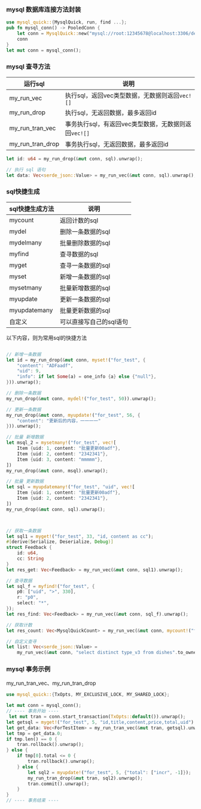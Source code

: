 

### mysql 数据库连接方法封装
```rust
use mysql_quick::{MysqlQuick, run, find ...};
pub fn mysql_conn() -> PooledConn {
    let conn = MysqlQuick::new("mysql://root:12345678@localhost:3306/dev_db").unwrap().pool.get_conn().unwrap();
    conn
}
let mut conn = mysql_conn();
```


### mysql 查寻方法

|  运行sql   | 说明  |
|  ----  | ----  |
| my_run_vec  | 执行sql，返回vec类型数据，无数据则返回`vec![]` |
| my_run_drop  | 执行sql，无返回数据，最多返回id |
| my_run_tran_vec  | 事务执行sql，有返回vec类型数据，无数据则返回`vec![]` |
| my_run_tran_drop  | 事务执行sql，无返回数据，最多返回id |

```rust
let id: u64 = my_run_drop(&mut conn, sql).unwrap();

// 执行 sql 语句
let data: Vec<serde_json::Value> = my_run_vec(&mut conn, sql).unwrap();
```



### sql快捷生成

|  sql快捷生成方法   | 说明  |
|  ----  | ----  |
| mycount  | 返回计数的sql |
| mydel  | 删除一条数据的sql |
| mydelmany  | 批量删除数据的sql |
| myfind  | 查寻数据的sql |
| myget  | 查寻一条数据的sql |
| myset  | 新增一条数据的sql |
| mysetmany  | 批量新增数据的sql |
| myupdate  | 更新一条数据的sql |
| myupdatemany  | 批量更新数据的sql |
| 自定义  | 可以直接写自己的sql语句 |


以下内容，则为常用sql的快捷方法
```rust

// 新增一条数据
let id = my_run_drop(&mut conn, myset!("for_test", {
    "content": "ADFaadf",
    "uid": 9,
    "info": if let Some(a) = one_info {a} else {"null"},
})).unwrap();

// 删除一条数据
my_run_drop(&mut conn, mydel!("for_test", 50)).unwrap();

// 更新一条数据
my_run_drop(&mut conn, myupdate!("for_test", 56, {
    "content": "更新后的内容，一一一一"
})).unwrap();

// 批量 新增数据
let msql_2 = mysetmany!("for_test", vec![
    Item {uid: 1, content: "批量更新00adf"},
    Item {uid: 2, content: "2342341"},
    Item {uid: 3, content: "mmmmm"},
])
my_run_drop(&mut conn, msql).unwrap();

// 批量 更新数据
let sql = myupdatemany!("for_test", "uid", vec![
    Item {uid: 1, content: "批量更新00adf"},
    Item {uid: 2, content: "2342341"},
])
my_run_drop(&mut conn, sql).unwrap();



// 获取一条数据
let sql1 = myget!("for_test", 33, "id, content as cc");
#[derive(Serialize, Deserialize, Debug)]
struct Feedback {
    id: u64,
    cc: String
}
let res_get: Vec<Feedback> = my_run_vec(&mut conn, sql1).unwrap();

// 查寻数据
let sql_f = myfind!("for_test", {
    p0: ["uid", ">", 330],
    r: "p0",
    select: "*",
});
let res_find: Vec<Feedback> = my_run_vec(&mut conn, sql_f).unwrap();

// 获取计数
let res_count: Vec<MysqlQuickCount> = my_run_vec(&mut conn, mycount!("for_test", {})).unwrap();

// 自定义查寻
let list: Vec<serde_json::Value> =
    my_run_vec(&mut conn, "select distinct type_v3 from dishes".to_owned()).unwrap();

```


### mysql 事务示例
my_run_tran_vec、my_run_tran_drop
```rust
use mysql_quick::{TxOpts, MY_EXCLUSIVE_LOCK, MY_SHARED_LOCK};

let mut conn = mysql_conn();
// ---- 事务开始 ----
 let mut tran = conn.start_transaction(TxOpts::default()).unwrap();
let getsql = myget!("for_test", 5, "id,title,content,price,total,uid") + MY_EXCLUSIVE_LOCK;
let get_data: Vec<ForTestItem> = my_run_tran_vec(&mut tran, getsql).unwrap();
let tmp = get_data.0;
if tmp.len() == 0 {
    tran.rollback().unwrap();
} else {
    if tmp[0].total <= 0 {
        tran.rollback().unwrap();
    } else {
        let sql2 = myupdate!("for_test", 5, {"total": ["incr", -1]});
        my_run_tran_drop(&mut tran, sql2).unwrap();
        tran.commit().unwrap();
    }
}
// ---- 事务结束 ----


```

